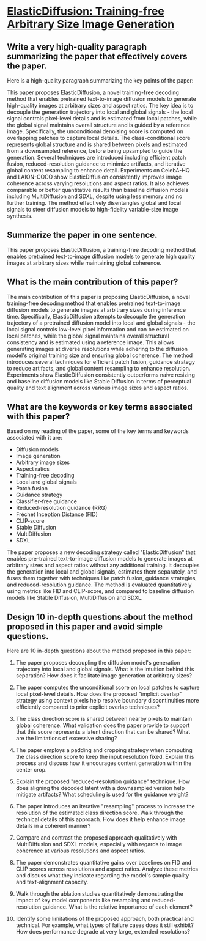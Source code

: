 # [ElasticDiffusion: Training-free Arbitrary Size Image Generation](https://arxiv.org/abs/2311.18822)

## Write a very high-quality paragraph summarizing the paper that effectively covers the paper.

 Here is a high-quality paragraph summarizing the key points of the paper:

This paper proposes ElasticDiffusion, a novel training-free decoding method that enables pretrained text-to-image diffusion models to generate high-quality images at arbitrary sizes and aspect ratios. The key idea is to decouple the generation trajectory into local and global signals - the local signal controls pixel-level details and is estimated from local patches, while the global signal maintains overall structure and is guided by a reference image. Specifically, the unconditional denoising score is computed on overlapping patches to capture local details. The class-conditional score represents global structure and is shared between pixels and estimated from a downsampled reference, before being upsampled to guide the generation. Several techniques are introduced including efficient patch fusion, reduced-resolution guidance to minimize artifacts, and iterative global content resampling to enhance detail. Experiments on CelebA-HQ and LAION-COCO show ElasticDiffusion consistently improves image coherence across varying resolutions and aspect ratios. It also achieves comparable or better quantitative results than baseline diffusion models including MultiDiffusion and SDXL, despite using less memory and no further training. The method effectively disentangles global and local signals to steer diffusion models to high-fidelity variable-size image synthesis.


## Summarize the paper in one sentence.

 This paper proposes ElasticDiffusion, a training-free decoding method that enables pretrained text-to-image diffusion models to generate high quality images at arbitrary sizes while maintaining global coherence.


## What is the main contribution of this paper?

 The main contribution of this paper is proposing ElasticDiffusion, a novel training-free decoding method that enables pretrained text-to-image diffusion models to generate images at arbitrary sizes during inference time. Specifically, ElasticDiffusion attempts to decouple the generation trajectory of a pretrained diffusion model into local and global signals - the local signal controls low-level pixel information and can be estimated on local patches, while the global signal maintains overall structural consistency and is estimated using a reference image. This allows generating images at diverse resolutions while adhering to the diffusion model's original training size and ensuring global coherence. The method introduces several techniques for efficient patch fusion, guidance strategy to reduce artifacts, and global content resampling to enhance resolution. Experiments show ElasticDiffusion consistently outperforms naive resizing and baseline diffusion models like Stable Diffusion in terms of perceptual quality and text alignment across various image sizes and aspect ratios.


## What are the keywords or key terms associated with this paper?

 Based on my reading of the paper, some of the key terms and keywords associated with it are:

- Diffusion models
- Image generation
- Arbitrary image sizes
- Aspect ratios
- Training-free decoding
- Local and global signals
- Patch fusion 
- Guidance strategy
- Classifier-free guidance
- Reduced-resolution guidance (RRG)
- Fréchet Inception Distance (FID)
- CLIP-score
- Stable Diffusion
- MultiDiffusion
- SDXL

The paper proposes a new decoding strategy called "ElasticDiffusion" that enables pre-trained text-to-image diffusion models to generate images at arbitrary sizes and aspect ratios without any additional training. It decouples the generation into local and global signals, estimates them separately, and fuses them together with techniques like patch fusion, guidance strategies, and reduced-resolution guidance. The method is evaluated quantitatively using metrics like FID and CLIP-score, and compared to baseline diffusion models like Stable Diffusion, MultiDiffusion and SDXL.


## Design 10 in-depth questions about the method proposed in this paper and avoid simple questions.

 Here are 10 in-depth questions about the method proposed in this paper:

1. The paper proposes decoupling the diffusion model's generation trajectory into local and global signals. What is the intuition behind this separation? How does it facilitate image generation at arbitrary sizes?

2. The paper computes the unconditional score on local patches to capture local pixel-level details. How does the proposed "implicit overlap" strategy using context pixels help resolve boundary discontinuities more efficiently compared to prior explicit overlap techniques?

3. The class direction score is shared between nearby pixels to maintain global coherence. What validation does the paper provide to support that this score represents a latent direction that can be shared? What are the limitations of excessive sharing?

4. The paper employs a padding and cropping strategy when computing the class direction score to keep the input resolution fixed. Explain this process and discuss how it encourages content generation within the center crop. 

5. Explain the proposed "reduced-resolution guidance" technique. How does aligning the decoded latent with a downsampled version help mitigate artifacts? What scheduling is used for the guidance weight?

6. The paper introduces an iterative "resampling" process to increase the resolution of the estimated class direction score. Walk through the technical details of this approach. How does it help enhance image details in a coherent manner?

7. Compare and contrast the proposed approach qualitatively with MultiDiffusion and SDXL models, especially with regards to image coherence at various resolutions and aspect ratios.

8. The paper demonstrates quantitative gains over baselines on FID and CLIP scores across resolutions and aspect ratios. Analyze these metrics and discuss what they indicate regarding the model's sample quality and text-alignment capacity. 

9. Walk through the ablation studies quantitatively demonstrating the impact of key model components like resampling and reduced-resolution guidance. What is the relative importance of each element?

10. Identify some limitations of the proposed approach, both practical and technical. For example, what types of failure cases does it still exhibit? How does performance degrade at very large, extended resolutions?
